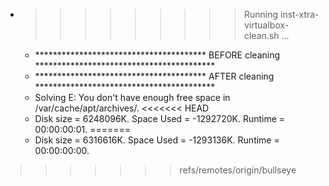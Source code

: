 * >>>>>>>>> Running inst-xtra-virtualbox-clean.sh ...
  * ***************************************  BEFORE cleaning  *****************************************
  * ***************************************  AFTER cleaning  *****************************************
  * Solving E: You don't have enough free space in /var/cache/apt/archives/.
<<<<<<< HEAD
  * Disk size = 6248096K. Space Used = -1292720K. Runtime = 00:00:00:01.
=======
  * Disk size = 6316616K. Space Used = -1293136K. Runtime = 00:00:00:00.
>>>>>>> refs/remotes/origin/bullseye
